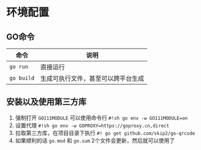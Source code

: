 # 环境配置


## GO命令

| 命令       | 说明                               |
| ---------- | ---------------------------------- |
| `go run`   | 直接运行                           |
| `go build` | 生成可执行文件，甚至可以跨平台生成 |


## 安装以及使用第三方库

1.  强制打开 `GO111MODULE` 可以使用命令行 `#!sh go env -w GO111MODULE=on`
2.  设置代理 `#!sh go env -w GOPROXY=https://goproxy.cn,direct`
3.  拉取第三方库，在项目目录下执行 `#! go get github.com/skip2/go-qrcode`
4.  如果顺利的话 `go.mod` 和 `go.sum` 2个文件会更新，然后就可以使用了

